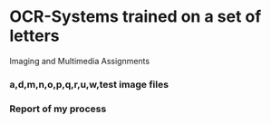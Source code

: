 # OCR-Systems trained on a set of letters

Imaging and Multimedia Assignments
### a,d,m,n,o,p,q,r,u,w,test image files
### Report of my process 


